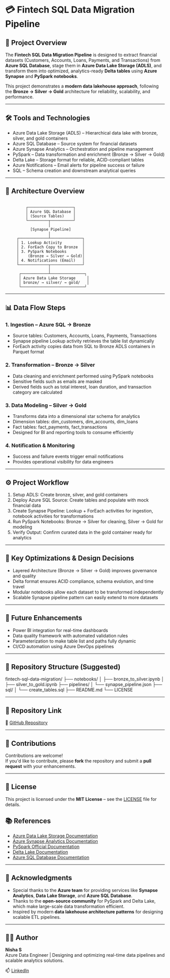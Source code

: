 # 💳 Fintech SQL Data Migration Pipeline

## 📖 Project Overview
The **Fintech SQL Data Migration Pipeline** is designed to extract financial datasets (Customers, Accounts, Loans, Payments, and Transactions) from **Azure SQL Database**, stage them in **Azure Data Lake Storage (ADLS)**, and transform them into optimized, analytics-ready **Delta tables** using **Azure Synapse** and **PySpark notebooks**.

This project demonstrates a **modern data lakehouse approach**, following the **Bronze → Silver → Gold** architecture for reliability, scalability, and performance.

---

## 🛠️ Tools and Technologies

- Azure Data Lake Storage (ADLS) – Hierarchical data lake with bronze, silver, and gold containers  
- Azure SQL Database – Source system for financial datasets  
- Azure Synapse Analytics – Orchestration and pipeline management  
- PySpark – Data transformation and enrichment (Bronze → Silver → Gold)  
- Delta Lake – Storage format for reliable, ACID-compliant tables  
- Azure Notifications – Email alerts for pipeline success or failure  
- SQL – Schema creation and downstream analytical queries  

---

## 🚀 Architecture Overview
```plaintext

         ┌────────────────────┐
         │ Azure SQL Database │
         │ (Source Tables)    │
         └─────────┬──────────┘
                   │
           [Synapse Pipeline]
                   │
     ┌─────────────┴──────────────┐
     │ 1. Lookup Activity         │
     │ 2. ForEach Copy to Bronze  │
     │ 3. PySpark Notebooks       │
     │    (Bronze → Silver → Gold)│
     │ 4. Notifications (Email)   │
     └─────────────┬──────────────┘
                   │
      ┌────────────┴───────────────┐
      │ Azure Data Lake Storage     │
      │ bronze/ → silver/ → gold/   │
      └────────────────────────────┘
```

---

## 📊 Data Flow Steps

### 1. Ingestion – Azure SQL → Bronze
- Source tables: Customers, Accounts, Loans, Payments, Transactions  
- Synapse pipeline Lookup activity retrieves the table list dynamically  
- ForEach activity copies data from SQL to Bronze ADLS containers in Parquet format  

### 2. Transformation – Bronze → Silver
- Data cleaning and enrichment performed using PySpark notebooks  
- Sensitive fields such as emails are masked  
- Derived fields such as total interest, loan duration, and transaction category are calculated  

### 3. Data Modeling – Silver → Gold
- Transforms data into a dimensional star schema for analytics  
- Dimension tables: dim_customers, dim_accounts, dim_loans  
- Fact tables: fact_payments, fact_transactions  
- Designed for BI and reporting tools to consume efficiently  

### 4. Notification & Monitoring
- Success and failure events trigger email notifications  
- Provides operational visibility for data engineers  

---

## ⚙️ Project Workflow

1. Setup ADLS: Create bronze, silver, and gold containers  
2. Deploy Azure SQL Source: Create tables and populate with mock financial data  
3. Create Synapse Pipeline: Lookup + ForEach activities for ingestion, notebook activities for transformations  
4. Run PySpark Notebooks: Bronze → Silver for cleaning, Silver → Gold for modeling  
5. Verify Output: Confirm curated data in the gold container ready for analytics  

---

## 🧠 Key Optimizations & Design Decisions

- Layered Architecture (Bronze → Silver → Gold) improves governance and quality  
- Delta format ensures ACID compliance, schema evolution, and time travel  
- Modular notebooks allow each dataset to be transformed independently  
- Scalable Synapse pipeline pattern can easily extend to more datasets  

---

## 🔮 Future Enhancements

- Power BI integration for real-time dashboards  
- Data quality framework with automated validation rules  
- Parameterization to make table list and paths fully dynamic  
- CI/CD automation using Azure DevOps pipelines  

---

## 📂 Repository Structure (Suggested)

fintech-sql-data-migration/
├── notebooks/
│ ├── bronze_to_silver.ipynb
│ ├── silver_to_gold.ipynb
├── pipelines/
│ └── synapse_pipeline.json
├── sql/
│ └── create_tables.sql
├── README.md
└── LICENSE


---
## 📂 Repository Link

🔗 [GitHub Repository](https://github.com/Nisha789/azure-projects/tree/main/fintech-data-migration-project)


---
## 🤝 Contributions

Contributions are welcome!  
If you'd like to contribute, please **fork** the repository and submit a **pull request** with your enhancements.

---

## 📄 License

This project is licensed under the **MIT License** – see the [LICENSE](./LICENSE) file for details.

## 📚 References

- [Azure Data Lake Storage Documentation](https://learn.microsoft.com/en-us/azure/storage/data-lake-storage/)  
- [Azure Synapse Analytics Documentation](https://learn.microsoft.com/en-us/azure/synapse-analytics/)  
- [PySpark Official Documentation](https://spark.apache.org/docs/latest/api/python/)  
- [Delta Lake Documentation](https://delta.io/)  
- [Azure SQL Database Documentation](https://learn.microsoft.com/en-us/azure/azure-sql/)

---

## 🙏 Acknowledgments

- Special thanks to the **Azure team** for providing services like **Synapse Analytics**, **Data Lake Storage**, and **Azure SQL Database**.  
- Thanks to the **open-source community** for PySpark and Delta Lake, which make large-scale data transformation efficient.  
- Inspired by modern **data lakehouse architecture patterns** for designing scalable ETL pipelines.

---

## 🙋‍♀️ Author

**Nisha S**  
Azure Data Engineer | Designing and optimizing real-time data pipelines and scalable analytics solutions.

📫 [LinkedIn](https://www.linkedin.com/in/nisha-data-ai/)
